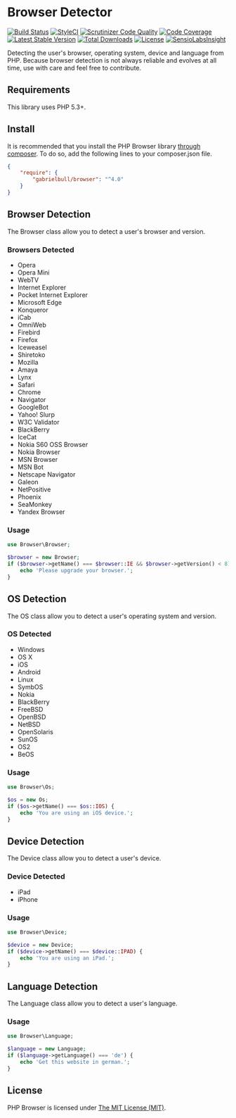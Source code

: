 Browser Detector
================

[![Build Status](https://img.shields.io/travis/sinergi/php-browser-detector/master.svg?style=flat)](https://travis-ci.org/sinergi/php-browser-detector)
[![StyleCI](https://styleci.io/repos/3752453/shield)](https://styleci.io/repos/3752453)
[![Scrutinizer Code Quality](https://scrutinizer-ci.com/g/sinergi/php-browser-detector/badges/quality-score.png?b=master)](https://scrutinizer-ci.com/g/sinergi/php-browser-detector/?branch=master)
[![Code Coverage](https://scrutinizer-ci.com/g/sinergi/php-browser-detector/badges/coverage.png?b=master)](https://scrutinizer-ci.com/g/sinergi/php-browser-detector/?branch=master)
[![Latest Stable Version](http://img.shields.io/packagist/v/sinergi/php-browser-detector.svg?style=flat)](https://packagist.org/packages/gabrielbull/browser)
[![Total Downloads](https://img.shields.io/packagist/dt/sinergi/php-browser-detector.svg?style=flat)](https://packagist.org/packages/gabrielbull/browser)
[![License](https://img.shields.io/packagist/l/sinergi/php-browser-detector.svg?style=flat)](https://packagist.org/packages/gabrielbull/browser)
[![SensioLabsInsight](https://insight.sensiolabs.com/projects/673d60ca-a836-47f5-ab32-44f406ba6896/mini.png)](https://insight.sensiolabs.com/projects/673d60ca-a836-47f5-ab32-44f406ba6896)

Detecting the user's browser, operating system, device and language from PHP. Because browser detection is not always
reliable and evolves at all time, use with care and feel free to contribute.

## Requirements

This library uses PHP 5.3+.

## Install
    
It is recommended that you install the PHP Browser library [through composer](http://getcomposer.org). To do so, add the following lines to your composer.json file.

```JSON
{
    "require": {
        "gabrielbull/browser": "^4.0"
    }
}
```

## Browser Detection

The Browser class allow you to detect a user's browser and version.

### Browsers Detected

 * Opera
 * Opera Mini
 * WebTV
 * Internet Explorer
 * Pocket Internet Explorer
 * Microsoft Edge
 * Konqueror
 * iCab
 * OmniWeb
 * Firebird
 * Firefox
 * Iceweasel
 * Shiretoko
 * Mozilla
 * Amaya
 * Lynx
 * Safari
 * Chrome
 * Navigator
 * GoogleBot
 * Yahoo! Slurp
 * W3C Validator
 * BlackBerry
 * IceCat
 * Nokia S60 OSS Browser
 * Nokia Browser
 * MSN Browser
 * MSN Bot
 * Netscape Navigator
 * Galeon
 * NetPositive
 * Phoenix
 * SeaMonkey
 * Yandex Browser

### Usage

```php
use Browser\Browser;

$browser = new Browser;
if ($browser->getName() === $browser::IE && $browser->getVersion() < 8) {
	echo 'Please upgrade your browser.';
}
```

## OS Detection

The OS class allow you to detect a user's operating system and version.

### OS Detected

 * Windows
 * OS X
 * iOS
 * Android
 * Linux
 * SymbOS
 * Nokia
 * BlackBerry
 * FreeBSD
 * OpenBSD
 * NetBSD
 * OpenSolaris
 * SunOS
 * OS2
 * BeOS

### Usage

```php
use Browser\Os;

$os = new Os;
if ($os->getName() === $os::IOS) {
	echo 'You are using an iOS device.';
}
```

## Device Detection

The Device class allow you to detect a user's device.

### Device Detected

 * iPad
 * iPhone

### Usage

```php
use Browser\Device;

$device = new Device;
if ($device->getName() === $device::IPAD) {
	echo 'You are using an iPad.';
}
```

## Language Detection

The Language class allow you to detect a user's language.

### Usage

```php
use Browser\Language;

$language = new Language;
if ($language->getLanguage() === 'de') {
	echo 'Get this website in german.';
}
```

## License

PHP Browser is licensed under [The MIT License (MIT)](LICENSE).
